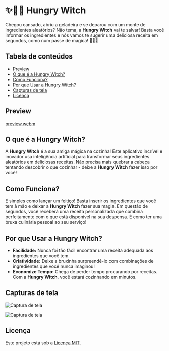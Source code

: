 # ✨🧙‍♀️ Hungry Witch

Chegou cansado, abriu a geladeira e se deparou com um monte de ingredientes aleatórios? Não tema, a **Hungry Witch** vai te salvar! Basta você informar os ingredientes e nós vamos te sugerir uma deliciosa receita em segundos, como num passe de mágica! 🎩🔮🍳

## Tabela de conteúdos

- [Preview](#preview)
- [O que é a Hungry Witch?](#o-que-é-a-hungry-witch)
- [Como Funciona?](#como-funciona)
- [Por que Usar a Hungry Witch?](#por-que-usar-a-hungry-witch)
- [Capturas de tela](#capturas-de-tela)
- [Licença](#licença)

## Preview

[preview.webm](https://github.com/ricardospalves/alura-hungry-witch/assets/7684963/cec52900-eca4-40b6-9f3c-a4b317e9d44b)

## O que é a Hungry Witch?

A **Hungry Witch** é a sua amiga mágica na cozinha! Este aplicativo incrível e inovador usa inteligência artificial para transformar seus ingredientes aleatórios em deliciosas receitas. Não precisa mais quebrar a cabeça tentando descobrir o que cozinhar - deixe a **Hungry Witch** fazer isso por você!

## Como Funciona?

É simples como lançar um feitiço! Basta inserir os ingredientes que você tem à mão e deixar a **Hungry Witch** fazer sua magia. Em questão de segundos, você receberá uma receita personalizada que combina perfeitamente com o que está disponível na sua despensa. É como ter uma bruxa culinária pessoal ao seu serviço!

## Por que Usar a Hungry Witch?

- **Facilidade:** Nunca foi tão fácil encontrar uma receita adequada aos ingredientes que você tem.
- **Criatividade:** Deixe a bruxinha surpreendê-lo com combinações de ingredientes que você nunca imaginou!
- **Economize Tempo:** Chega de perder tempo procurando por receitas. Com a **Hungry Witch**, você estará cozinhando em minutos.

## Capturas de tela

![Captura de tela](https://github.com/ricardospalves/alura-hungry-witch/assets/7684963/dd684dd1-7a44-4aea-b05e-1c3f4d10972e)

![Captura de tela](https://github.com/ricardospalves/alura-hungry-witch/assets/7684963/df179b0e-f31d-41af-8071-29297dacc697)

## Licença

Este projeto está sob a [Licença MIT](https://github.com/ricardospalves/alura-imersao-python/blob/main/LICENSE).
